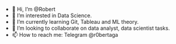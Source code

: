 - 👋 Hi, I’m @Robert
- 👀 I’m interested in Data Science.
- 🌱 I’m currently learning Git, Tableau and ML theory. 
- 💞️ I’m looking to collaborate on data analyst, data scientist tasks.
- 📫 How to reach me: Telegram @r0bertaga

<!---
Robert1Eleven/Robert1Eleven is a ✨ special ✨ repository because its `README.md` (this file) appears on your GitHub profile.
You can click the Preview link to take a look at your changes.
--->
